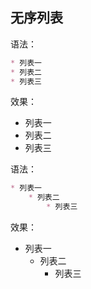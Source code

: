 ## 无序列表

语法：

```markdown
* 列表一
* 列表二
* 列表三
```

效果：

* 列表一
* 列表二
* 列表三

语法：

```markdown
* 列表一
	* 列表二
		* 列表三
```

效果：

* 列表一
  * 列表二
    * 列表三

